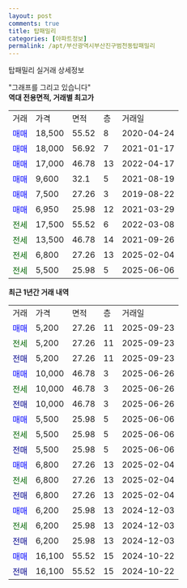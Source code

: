 ```yaml
---
layout: post
comments: true
title: 탑패밀리
categories: [아파트정보]
permalink: /apt/부산광역시부산진구범천동탑패밀리
---
```


탑패밀리 실거래 상세정보

<script type="text/javascript">
  google.charts.load('current', {'packages':['line', 'corechart']});
  google.charts.setOnLoadCallback(drawChart);

  function drawChart() {
    var data = new google.visualization.DataTable();
    data.addColumn('date', '거래일');
    data.addColumn('number', "매매");
    data.addColumn('number', "전세");
    data.addColumn('number', "전매");

    data.addRows([[new Date(Date.parse("2025-09-23")), 5200, null, null], [new Date(Date.parse("2025-09-23")), null, 5200, null], [new Date(Date.parse("2025-09-23")), null, null, 5200], [new Date(Date.parse("2025-06-26")), 10000, null, null], [new Date(Date.parse("2025-06-26")), null, 10000, null], [new Date(Date.parse("2025-06-26")), null, null, 10000], [new Date(Date.parse("2025-06-06")), 5500, null, null], [new Date(Date.parse("2025-06-06")), null, 5500, null], [new Date(Date.parse("2025-06-06")), null, null, 5500], [new Date(Date.parse("2025-02-04")), 6800, null, null], [new Date(Date.parse("2025-02-04")), null, 6800, null], [new Date(Date.parse("2025-02-04")), null, null, 6800], [new Date(Date.parse("2024-12-03")), 6200, null, null], [new Date(Date.parse("2024-12-03")), null, 6200, null], [new Date(Date.parse("2024-12-03")), null, null, 6200], [new Date(Date.parse("2024-10-22")), 16100, null, null], [new Date(Date.parse("2024-10-22")), null, null, 16100]]);

    var options = {
      hAxis: {
        format: 'yyyy/MM/dd'
      },    
      lineWidth: 0,
      pointsVisible: true,    
      title: '최근 1년간 유형별 실거래가 분포',
      legend: { position: 'bottom' }
    };

    var formatter = new google.visualization.NumberFormat({pattern:'###,###'} );
    formatter.format(data, 1);
    formatter.format(data, 2);
    
    setTimeout(function() {
        var chart = new google.visualization.LineChart(document.getElementById('columnchart_material'));
        chart.draw(data, (options));
        document.getElementById('loading').style.display = 'none';
    }, 200);
  }
</script>


<div id="loading" style="z-index:20; display: block; margin-left: 0px">"그래프를 그리고 있습니다"</div>
<div id="columnchart_material" style="width: 95%; margin-left: 0px; display: block"></div>
<!-- contents start -->
<b>역대 전용면적, 거래별 최고가</b>
<table class="sortable">
    <tr>
      <td>거래</td>
      <td>가격</td>
      <td>면적</td>
      <td>층</td>
      <td>거래일</td>
    </tr>
        <tr>
          <td><a style="color: blue">매매</a></td>
          <td>18,500</td>
          <td>55.52</td>
          <td>8</td>
          <td>2020-04-24</td>
        </tr>            <tr>
          <td><a style="color: blue">매매</a></td>
          <td>18,000</td>
          <td>56.92</td>
          <td>7</td>
          <td>2021-01-17</td>
        </tr>            <tr>
          <td><a style="color: blue">매매</a></td>
          <td>17,000</td>
          <td>46.78</td>
          <td>13</td>
          <td>2022-04-17</td>
        </tr>            <tr>
          <td><a style="color: blue">매매</a></td>
          <td>9,600</td>
          <td>32.1</td>
          <td>5</td>
          <td>2021-08-19</td>
        </tr>            <tr>
          <td><a style="color: blue">매매</a></td>
          <td>7,500</td>
          <td>27.26</td>
          <td>3</td>
          <td>2019-08-22</td>
        </tr>            <tr>
          <td><a style="color: blue">매매</a></td>
          <td>6,950</td>
          <td>25.98</td>
          <td>12</td>
          <td>2021-03-29</td>
        </tr>        
        <tr>
              <td><a style="color: darkgreen">전세</a></td>
              <td>17,500</td>
              <td>55.52</td>
              <td>6</td>
              <td>2022-03-08</td>
            </tr>            <tr>
              <td><a style="color: darkgreen">전세</a></td>
              <td>13,500</td>
              <td>46.78</td>
              <td>14</td>
              <td>2021-09-26</td>
            </tr>            <tr>
              <td><a style="color: darkgreen">전세</a></td>
              <td>6,800</td>
              <td>27.26</td>
              <td>13</td>
              <td>2025-02-04</td>
            </tr>            <tr>
              <td><a style="color: darkgreen">전세</a></td>
              <td>5,500</td>
              <td>25.98</td>
              <td>5</td>
              <td>2025-06-06</td>
            </tr>        
    
</table>

<b>최근 1년간 거래 내역</b>

<table class="sortable">
    <tr>
      <td>거래</td>
      <td>가격</td>
      <td>면적</td>
      <td>층</td>
      <td>거래일</td>
    </tr>
    <tr>
      <td><a style="color: blue">매매</a></td>
      <td>5,200</td>
      <td>27.26</td>
      <td>11</td>
      <td>2025-09-23</td>
    </tr>          <tr>
      <td><a style="color: darkgreen">전세</a></td>
      <td>5,200</td>
      <td>27.26</td>
      <td>11</td>
      <td>2025-09-23</td>
    </tr>          <tr>
      <td><a style="color: darkblue">전매</a></td>
      <td>5,200</td>
      <td>27.26</td>
      <td>11</td>
      <td>2025-09-23</td>
    </tr>          <tr>
      <td><a style="color: blue">매매</a></td>
      <td>10,000</td>
      <td>46.78</td>
      <td>3</td>
      <td>2025-06-26</td>
    </tr>          <tr>
      <td><a style="color: darkgreen">전세</a></td>
      <td>10,000</td>
      <td>46.78</td>
      <td>3</td>
      <td>2025-06-26</td>
    </tr>          <tr>
      <td><a style="color: darkblue">전매</a></td>
      <td>10,000</td>
      <td>46.78</td>
      <td>3</td>
      <td>2025-06-26</td>
    </tr>          <tr>
      <td><a style="color: blue">매매</a></td>
      <td>5,500</td>
      <td>25.98</td>
      <td>5</td>
      <td>2025-06-06</td>
    </tr>          <tr>
      <td><a style="color: darkgreen">전세</a></td>
      <td>5,500</td>
      <td>25.98</td>
      <td>5</td>
      <td>2025-06-06</td>
    </tr>          <tr>
      <td><a style="color: darkblue">전매</a></td>
      <td>5,500</td>
      <td>25.98</td>
      <td>5</td>
      <td>2025-06-06</td>
    </tr>          <tr>
      <td><a style="color: blue">매매</a></td>
      <td>6,800</td>
      <td>27.26</td>
      <td>13</td>
      <td>2025-02-04</td>
    </tr>          <tr>
      <td><a style="color: darkgreen">전세</a></td>
      <td>6,800</td>
      <td>27.26</td>
      <td>13</td>
      <td>2025-02-04</td>
    </tr>          <tr>
      <td><a style="color: darkblue">전매</a></td>
      <td>6,800</td>
      <td>27.26</td>
      <td>13</td>
      <td>2025-02-04</td>
    </tr>          <tr>
      <td><a style="color: blue">매매</a></td>
      <td>6,200</td>
      <td>25.98</td>
      <td>13</td>
      <td>2024-12-03</td>
    </tr>          <tr>
      <td><a style="color: darkgreen">전세</a></td>
      <td>6,200</td>
      <td>25.98</td>
      <td>13</td>
      <td>2024-12-03</td>
    </tr>          <tr>
      <td><a style="color: darkblue">전매</a></td>
      <td>6,200</td>
      <td>25.98</td>
      <td>13</td>
      <td>2024-12-03</td>
    </tr>          <tr>
      <td><a style="color: blue">매매</a></td>
      <td>16,100</td>
      <td>55.52</td>
      <td>15</td>
      <td>2024-10-22</td>
    </tr>          <tr>
      <td><a style="color: darkblue">전매</a></td>
      <td>16,100</td>
      <td>55.52</td>
      <td>15</td>
      <td>2024-10-22</td>
    </tr>      </table>
<!-- contents end -->    

